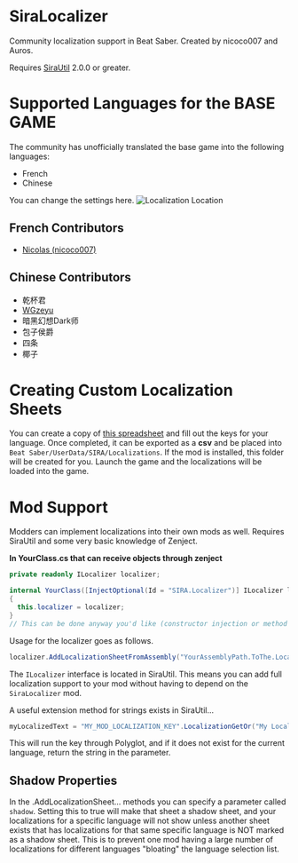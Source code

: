 # SiraLocalizer
 Community localization support in Beat Saber. Created by nicoco007 and Auros.

 Requires [SiraUtil](https://github.com/Auros/SiraUtil/releases/latest) 2.0.0 or greater.
# Supported Languages for the BASE GAME
 The community has unofficially translated the base game into the following languages:
* French
* Chinese

You can change the settings here.
![Localization Location](https://cdn.sira.pro/images/language_option_location.png)

## French Contributors
* [Nicolas (nicoco007)](https://github.com/nicoco007)

## Chinese Contributors
* 乾杯君
* [WGzeyu](https://github.com/WGzeyu)
* 暗黑幻想Dark师
* 包子侯爵
* 四条
* 椰子

# Creating Custom Localization Sheets
 You can create a copy of [this spreadsheet](https://docs.google.com/spreadsheets/d/1NERV_PftlFQFKByvCxWV6hs9XaRLmNyMBOSLf4285AY/edit?usp=sharing) and fill out the keys for your language. Once completed, it can be exported as a **csv** and be placed into `Beat Saber/UserData/SIRA/Localizations`. If the mod is installed, this folder will be created for you. Launch the game and the localizations will be loaded into the game.

# Mod Support
 Modders can implement localizations into their own mods as well. Requires SiraUtil and some very basic knowledge of Zenject.
 
 **In YourClass.cs that can receive objects through zenject**
 
 ```cs
 private readonly ILocalizer localizer;
 
 internal YourClass([InjectOptional(Id = "SIRA.Localizer")] ILocalizer localizer)
 {
   this.localizer = localizer;
 }
 // This can be done anyway you'd like (constructor injection or method injection if you're in a MonoBehaviour)
 ```

 Usage for the localizer goes as follows.
 ```cs
 localizer.AddLocalizationSheetFromAssembly("YourAssemblyPath.ToThe.Localization.sheet.csv", GoogleDriveDownloadFormat.CSV);
 ```

 The `ILocalizer` interface is located in SiraUtil. This means you can add full localization support to your mod without having to depend on the `SiraLocalizer` mod.
 
 A useful extension method for strings exists in SiraUtil...
 ```cs
 myLocalizedText = "MY_MOD_LOCALIZATION_KEY".LocalizationGetOr("My Localized Text");
 ```
 This will run the key through Polyglot, and if it does not exist for the current language, return the string in the parameter.
 
 ## Shadow Properties
 In the .AddLocalizationSheet... methods you can specify a parameter called `shadow`. Setting this to true will make that sheet a shadow sheet, and your localizations for a specific language will not show unless another sheet exists that has localizations for that same specific language is NOT marked as a shadow sheet. This is to prevent one mod having a large number of localizations for different languages "bloating" the language selection list.
